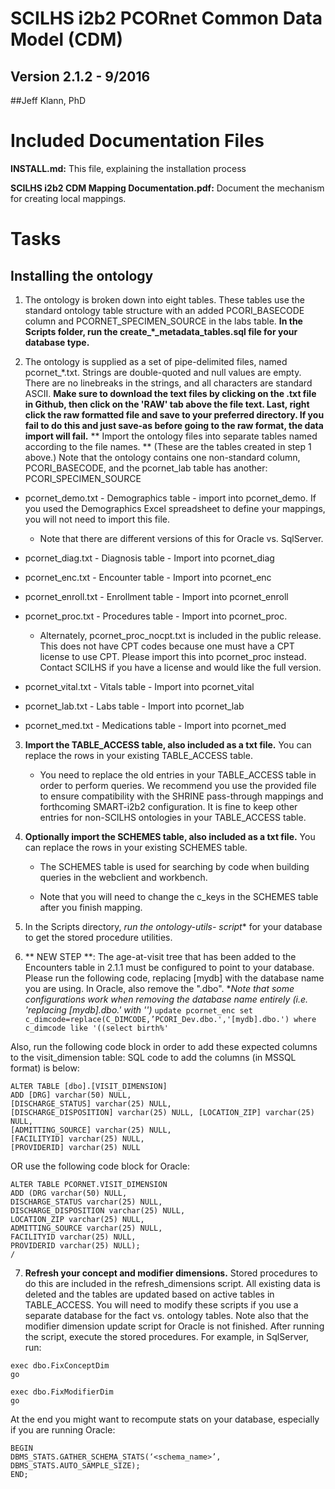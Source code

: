# SCILHS i2b2 PCORnet Common Data Model (CDM) 
## Version 2.1.2 - 9/2016
##Jeff Klann, PhD

# Included Documentation Files

**INSTALL.md:** This file, explaining the installation process

**SCILHS i2b2 CDM Mapping Documentation.pdf:** Document the mechanism for creating local mappings. 

# Tasks

## Installing the ontology 

1. The ontology is broken down into eight tables. These tables use the standard ontology table structure with an added PCORI_BASECODE column and PCORNET_SPECIMEN_SOURCE in the labs table.
**In the Scripts folder, run the create_*_metadata_tables.sql file for your database type.**

2. The ontology is supplied as a set of pipe-delimited files, named pcornet_*.txt. Strings are double-quoted and null values are empty. There are no linebreaks in the strings, and all characters are standard ASCII. 
**Make sure to download the text files by clicking on the .txt file in Github, then click on the 'RAW' tab above the file text. Last, right click the raw formatted file and save to your preferred directory. If you fail to do this and just save-as before going to the raw format, the data import will fail.**
** Import the ontology files into separate tables named according to the file names. ** (These are the tables created in step 1 above.)
Note that the ontology contains one non-standard column, PCORI_BASECODE, and the pcornet_lab table has another: PCORI_SPECIMEN_SOURCE

  * pcornet_demo.txt - Demographics table - import into pcornet_demo. If you used the Demographics Excel spreadsheet to define your mappings, you will not need to import this file.
    * Note that there are different versions of this for Oracle vs. SqlServer.

  * pcornet_diag.txt - Diagnosis table - Import into pcornet_diag

  * pcornet_enc.txt - Encounter table - Import into pcornet_enc

  * pcornet_enroll.txt - Enrollment table - Import into pcornet_enroll

  * pcornet_proc.txt - Procedures table - Import into pcornet_proc. 

    * Alternately, pcornet_proc_nocpt.txt is included in the public release. This does not have CPT codes because one must have a CPT license to use CPT. Please import this into pcornet_proc instead. Contact SCILHS if you have a license and would like the full version.

  * pcornet_vital.txt - Vitals table - Import into pcornet_vital

  * pcornet_lab.txt - Labs table - Import into pcornet_lab

  * pcornet_med.txt - Medications table - Import into pcornet_med

3. **Import the TABLE_ACCESS table, also included as a txt file.** You can replace the rows in your existing TABLE_ACCESS table.

    * You need to replace the old entries in your TABLE_ACCESS table in order to perform queries. We recommend you use the provided file to ensure compatibility with the SHRINE pass-through mappings and forthcoming SMART-i2b2 configuration. It is fine to keep other entries for non-SCILHS ontologies in your TABLE_ACCESS table.

4. **Optionally import the SCHEMES table, also included as a txt file.** You can replace the rows in your existing SCHEMES table.

    * The SCHEMES table is used for searching by code when building queries in the webclient and workbench. 

    * Note that you will need to change the c_keys in the SCHEMES table after you finish mapping.

5. In the Scripts directory, **run the ontology-utils-* script** for your database to get the stored procedure utilities.

6. ** NEW STEP **: The age-at-visit tree that has been added to the Encounters table in 2.1.1 must be configured to point to your database. Please run the following code, replacing [mydb] with the database name you are using. In Oracle, also remove the ".dbo". **Note that some configurations work when removing the database name entirely (i.e. 'replacing [mydb].dbo.' with '')*
 `update pcornet_enc set c_dimcode=replace(C_DIMCODE,’PCORI_Dev.dbo.','[mydb].dbo.') where c_dimcode like '((select birth%'`

Also, run the following code block in order to add these expected columns to the visit_dimension table:
SQL code to add the columns (in MSSQL format) is below:
```
ALTER TABLE [dbo].[VISIT_DIMENSION]
ADD [DRG] varchar(50) NULL,
[DISCHARGE_STATUS] varchar(25) NULL,
[DISCHARGE_DISPOSITION] varchar(25) NULL, [LOCATION_ZIP] varchar(25) NULL,
[ADMITTING_SOURCE] varchar(25) NULL,
[FACILITYID] varchar(25) NULL,
[PROVIDERID] varchar(25) NULL
```
OR use the following code block for Oracle:
```
ALTER TABLE PCORNET.VISIT_DIMENSION
ADD (DRG varchar(50) NULL,
DISCHARGE_STATUS varchar(25) NULL,
DISCHARGE_DISPOSITION varchar(25) NULL,
LOCATION_ZIP varchar(25) NULL,
ADMITTING_SOURCE varchar(25) NULL,
FACILITYID varchar(25) NULL,
PROVIDERID varchar(25) NULL);
/
```

7. **Refresh your concept and modifier dimensions.** Stored procedures to do this are included in the refresh_dimensions script. All existing data is deleted and the tables are updated based on active tables in TABLE_ACCESS. You will need to modify these scripts if you use a separate database for the fact vs. ontology tables. Note also that the modifier dimension update script for Oracle is not finished. After running the script, execute the stored procedures. For example, in SqlServer, run:

```
exec dbo.FixConceptDim
go

exec dbo.FixModifierDim
go
```

At the end you might want to recompute stats on your database, especially if you are running Oracle:
```
BEGIN
DBMS_STATS.GATHER_SCHEMA_STATS(‘<schema_name>’, DBMS_STATS.AUTO_SAMPLE_SIZE);
END;
```
